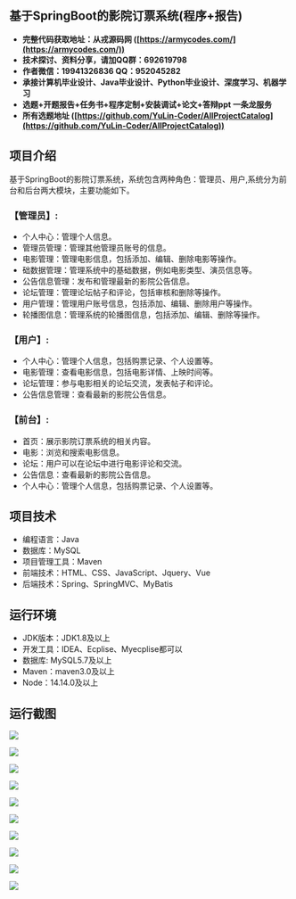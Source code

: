## 基于SpringBoot的影院订票系统(程序+报告)

- <b>完整代码获取地址：从戎源码网 ([https://armycodes.com/](https://armycodes.com/))</b>
- <b>技术探讨、资料分享，请加QQ群：692619798</b> 
- <b>作者微信：19941326836  QQ：952045282</b> 
- <b>承接计算机毕业设计、Java毕业设计、Python毕业设计、深度学习、机器学习</b>
- <b>选题+开题报告+任务书+程序定制+安装调试+论文+答辩ppt 一条龙服务</b>
- <b>所有选题地址 ([https://github.com/YuLin-Coder/AllProjectCatalog](https://github.com/YuLin-Coder/AllProjectCatalog)) </b>

## 项目介绍
基于SpringBoot的影院订票系统，系统包含两种角色：管理员、用户,系统分为前台和后台两大模块，主要功能如下。

### 【管理员】:
- 个人中心：管理个人信息。
- 管理员管理：管理其他管理员账号的信息。
- 电影管理：管理电影信息，包括添加、编辑、删除电影等操作。
- 础数据管理：管理系统中的基础数据，例如电影类型、演员信息等。
- 公告信息管理：发布和管理最新的影院公告信息。
- 论坛管理：管理论坛帖子和评论，包括审核和删除等操作。
- 用户管理：管理用户账号信息，包括添加、编辑、删除用户等操作。
- 轮播图信息：管理系统的轮播图信息，包括添加、编辑、删除等操作。

### 【用户】:
- 个人中心：管理个人信息，包括购票记录、个人设置等。
- 电影管理：查看电影信息，包括电影详情、上映时间等。
- 论坛管理：参与电影相关的论坛交流，发表帖子和评论。
- 公告信息管理：查看最新的影院公告信息。

### 【前台】:
- 首页：展示影院订票系统的相关内容。
- 电影：浏览和搜索电影信息。
- 论坛：用户可以在论坛中进行电影评论和交流。
- 公告信息：查看最新的影院公告信息。
- 个人中心：管理个人信息，包括购票记录、个人设置等。

## 项目技术
- 编程语言：Java
- 数据库：MySQL
- 项目管理工具：Maven
- 前端技术：HTML、CSS、JavaScript、Jquery、Vue
- 后端技术：Spring、SpringMVC、MyBatis

## 运行环境
- JDK版本：JDK1.8及以上
- 开发工具：IDEA、Ecplise、Myecplise都可以
- 数据库: MySQL5.7及以上
- Maven：maven3.0及以上
- Node：14.14.0及以上

## 运行截图
![](screenshot/1.png)

![](screenshot/2.png)

![](screenshot/3.png)

![](screenshot/4.png)

![](screenshot/5.png)

![](screenshot/6.png)

![](screenshot/7.png)

![](screenshot/8.png)

![](screenshot/9.png)

![](screenshot/10.png)
